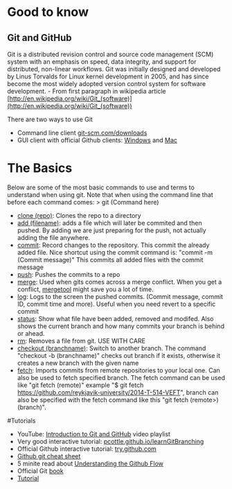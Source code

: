 # Good to know

## Git and GitHub

Git is a distributed revision control and source code management (SCM) system with an emphasis on speed, data integrity, and support for distributed, non-linear workflows. Git was initially designed and developed by Linus Torvalds for Linux kernel development in 2005, and has since become the most widely adopted version control system for software development. - From first paragraph in wikipedia article [http://en.wikipedia.org/wiki/Git_(software)](http://en.wikipedia.org/wiki/Git_(software))

There are two ways to use Git

* Command line client [git-scm.com/downloads](http://git-scm.com/downloads/)
* GUI client with official Github clients: [Windows](https://windows.github.com/) and [Mac](https://mac.github.com/)

# The Basics

Below are some of the most basic commands to use and terms to understand when using git. Note that when using the command line that before each command comes: > git (Command here)

* [clone (repo)](http://git-scm.com/docs/git-clone): Clones the repo to a directory
* [add (filename)](http://git-scm.com/docs/git-add): adds a file which will later be commited and then pushed. By adding we are just preparing for the push, not actually adding the file anywhere.
* [commit](http://git-scm.com/docs/git-commit): Record changes to the repository. This commit the already added file. Nice shortcut using the commit command is: "commit -m (Commit message)" This commits all added files with the commit message
* [push](http://git-scm.com/docs/git-push): Pushes the commits to a repo
* [merge](http://git-scm.com/docs/git-merge): Used when gits comes across a merge conflict. When you get a conflict, [mergetool](http://git-scm.com/docs/git-mergetool) might save you a lot of time.
* [log](http://git-scm.com/docs/git-log): Logs to the screen the pushed commits. (Commit message, commit ID, commit time and more). Useful when you need revert to a specific commit
* [status](http://git-scm.com/docs/git-status): Show what file have been added, removed and modifed. Also shows the current branch and how many commits your branch is behind or ahead.
* [rm](http://git-scm.com/docs/git-rm): Removes a file from git. USE WITH CARE
* [checkout (branchname)](http://git-scm.com/docs/git-checkout): Switch to another branch. The command "checkout -b (branchname)" checks out branch if it exists, otherwise it creates a new branch with the given name
* [fetch](https://www.atlassian.com/git/tutorials/syncing/git-fetch): Imports commits from remote repositories to your local one. Can also be used to fetch specified branch. The fetch command can be used like "git fetch (remote)" example  "$ git fetch https://github.com/reykjavik-university/2014-T-514-VEFT", branch can also be specified with the fetch command like this "git fetch (remote>) (branch)".

#Tutorials

* YouTube: [Introduction to Git and GitHub](https://www.youtube.com/playlist?list=PL5-da3qGB5IBLMp7LtN8Nc3Efd4hJq0kD) video playlist
* Very good interactive tutorial: [pcottle.github.io/learnGitBranching](http://pcottle.github.io/learnGitBranching/)
* Official Github interactive tutorial: [try.github.com](http://try.github.com/)
* [Github git cheat sheet](https://github.com/github/training-materials/blob/master/downloads/github-git-cheat-sheet.pdf?raw=true)
* 5 minite read about [Understanding the Github Flow](https://guides.github.com/introduction/flow/index.html)
* Official Git [book](http://git-scm.com/book)
* [Tutorial](https://www.atlassian.com/git/tutorials/syncing)
